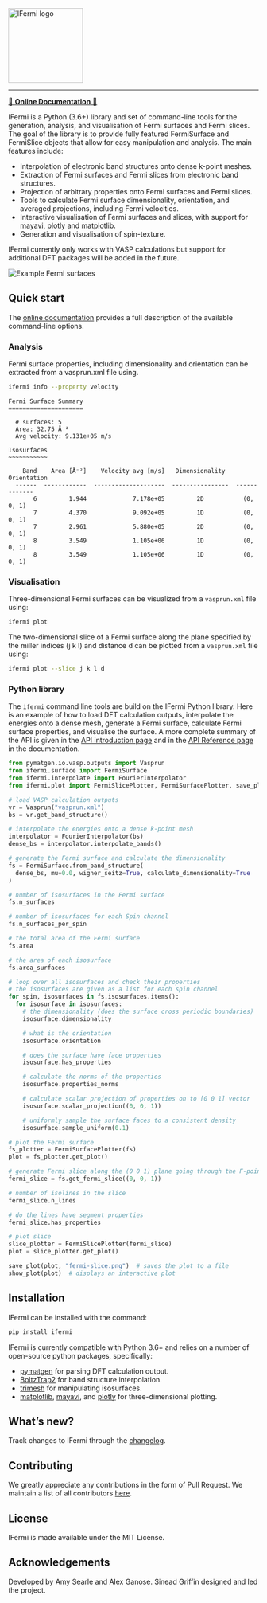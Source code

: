 <img alt="IFermi logo" src="https://raw.githubusercontent.com/fermisurfaces/IFermi/master/docs/src/_static/logo2-01.png" height="150px">

--------
[📖 **Online Documentation** 📖](https://fermisurfaces.github.io/IFermi)


IFermi is a Python (3.6+) library and set of command-line tools for the generation, 
analysis, and visualisation of Fermi surfaces and Fermi slices. The goal of the library 
is to provide fully featured FermiSurface and FermiSlice objects that allow for easy 
manipulation and analysis. The main features include:

- Interpolation of electronic band structures onto dense k-point meshes.
- Extraction of Fermi surfaces and Fermi slices from electronic band structures.
- Projection of arbitrary properties onto Fermi surfaces and Fermi slices.
- Tools to calculate Fermi surface dimensionality, orientation, and averaged projections,
  including Fermi velocities.
- Interactive visualisation of Fermi surfaces and slices, with support for
  [mayavi](https://docs.enthought.com/mayavi/mayavi/), [plotly](https://plot.ly/) and 
  [matplotlib](https://matplotlib.org).
- Generation and visualisation of spin-texture.

IFermi currently only works with VASP calculations but support for additional DFT packages 
will be added in the future.

![Example Fermi surfaces](https://raw.githubusercontent.com/fermisurfaces/IFermi/master/docs/src/_static/fermi-surface-example.png)

## Quick start

The [online documentation](https://fermisurfaces.github.io/IFermi/cli.html) provides a full 
description of the available command-line options. 

### Analysis

Fermi surface properties, including dimensionality and orientation can be extracted 
from a vasprun.xml file using.

```bash
ifermi info --property velocity
```

```
Fermi Surface Summary
=====================

  # surfaces: 5
  Area: 32.75 Å⁻²
  Avg velocity: 9.131e+05 m/s

Isosurfaces
~~~~~~~~~~~

    Band    Area [Å⁻²]    Velocity avg [m/s]   Dimensionality    Orientation
  ------  ------------  --------------------  ----------------  -------------
       6         1.944             7.178e+05         2D           (0, 0, 1)
       7         4.370             9.092e+05         1D           (0, 0, 1)
       7         2.961             5.880e+05         2D           (0, 0, 1)
       8         3.549             1.105e+06         1D           (0, 0, 1)
       8         3.549             1.105e+06         1D           (0, 0, 1)
```

### Visualisation

Three-dimensional Fermi surfaces can be visualized from a `vasprun.xml` file using:

```bash
ifermi plot
```

The two-dimensional slice of a Fermi surface along the plane specified by the miller 
indices (j k l) and distance d can be plotted from a `vasprun.xml` file using:

```bash
ifermi plot --slice j k l d
```

### Python library

The `ifermi` command line tools are build on the IFermi Python library. Here is an
example of how to load DFT calculation outputs, interpolate the energies onto a dense mesh, 
generate a Fermi surface, calculate Fermi surface properties, and visualise the surface.
A more complete summary of the API is given in the [API introduction page](https://fermisurfaces.github.io/IFermi/plotting_using_python.html)
and in the [API Reference page](https://fermisurfaces.github.io/IFermi/ifermi.html) in the documentation.

```python
from pymatgen.io.vasp.outputs import Vasprun
from ifermi.surface import FermiSurface
from ifermi.interpolate import FourierInterpolator
from ifermi.plot import FermiSlicePlotter, FermiSurfacePlotter, save_plot, show_plot

# load VASP calculation outputs
vr = Vasprun("vasprun.xml")
bs = vr.get_band_structure()

# interpolate the energies onto a dense k-point mesh
interpolator = FourierInterpolator(bs)
dense_bs = interpolator.interpolate_bands()

# generate the Fermi surface and calculate the dimensionality
fs = FermiSurface.from_band_structure(
  dense_bs, mu=0.0, wigner_seitz=True, calculate_dimensionality=True
)

# number of isosurfaces in the Fermi surface
fs.n_surfaces

# number of isosurfaces for each Spin channel
fs.n_surfaces_per_spin

# the total area of the Fermi surface
fs.area

# the area of each isosurface
fs.area_surfaces

# loop over all isosurfaces and check their properties
# the isosurfaces are given as a list for each spin channel
for spin, isosurfaces in fs.isosurfaces.items():
  for isosurface in isosurfaces:
    # the dimensionality (does the surface cross periodic boundaries)
    isosurface.dimensionality

    # what is the orientation
    isosurface.orientation

    # does the surface have face properties
    isosurface.has_properties

    # calculate the norms of the properties
    isosurface.properties_norms

    # calculate scalar projection of properties on to [0 0 1] vector
    isosurface.scalar_projection((0, 0, 1))

    # uniformly sample the surface faces to a consistent density
    isosurface.sample_uniform(0.1)

# plot the Fermi surface
fs_plotter = FermiSurfacePlotter(fs)
plot = fs_plotter.get_plot()

# generate Fermi slice along the (0 0 1) plane going through the Γ-point.
fermi_slice = fs.get_fermi_slice((0, 0, 1))

# number of isolines in the slice
fermi_slice.n_lines

# do the lines have segment properties
fermi_slice.has_properties

# plot slice
slice_plotter = FermiSlicePlotter(fermi_slice)
plot = slice_plotter.get_plot()

save_plot(plot, "fermi-slice.png")  # saves the plot to a file
show_plot(plot)  # displays an interactive plot
```

## Installation

IFermi can be installed with the command:

```bash
pip install ifermi
```

IFermi is currently compatible with Python 3.6+ and relies on a number of
open-source python packages, specifically:

- [pymatgen](http://pymatgen.org) for parsing DFT calculation output.
- [BoltzTrap2](https://gitlab.com/sousaw/BoltzTraP2) for band structure interpolation.
- [trimesh](https://trimsh.org/) for manipulating isosurfaces.
- [matplotlib](https://matplotlib.org), [mayavi](https://docs.enthought.com/mayavi/mayavi/), and [plotly](https://plot.ly/) for three-dimensional plotting.

## What’s new?

Track changes to IFermi through the
[changelog](https://fermisurfaces.github.io/IFermi/changelog.html).

## Contributing

We greatly appreciate any contributions in the form of Pull Request.
We maintain a list of all contributors [here](https://fermisurfaces.github.io/IFermi/contributors.html).

## License

IFermi is made available under the MIT License.

## Acknowledgements

Developed by Amy Searle and Alex Ganose.
Sinead Griffin designed and led the project.
